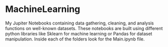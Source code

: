 # MachineLearning
My Jupiter Notebooks containing data gathering, cleaning, and analysis functions on well-known datasets. These notebooks are built using different python libraries like Sklearn for machine learning or Pandas for dataset manipulation. Inside each of the folders look for the Main.ipynb file.

